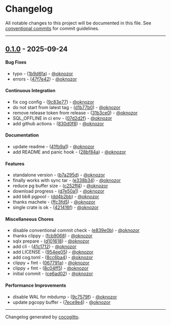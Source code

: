 # Changelog
All notable changes to this project will be documented in this file. See [conventional commits](https://www.conventionalcommits.org/) for commit guidelines.

- - -
## [0.1.0](https://github.com/oknozor/musicbrainz-light/compare/ce6ad024c3494666bfeb44994451dd75fe81a7fa..0.1.0) - 2025-09-24
#### Bug Fixes
- typo - ([1b9d6fa](https://github.com/oknozor/musicbrainz-light/commit/1b9d6fa6a5ba620b7bee62b77dcc91bce7170136)) - [@oknozor](https://github.com/oknozor)
- errors - ([47f7e42](https://github.com/oknozor/musicbrainz-light/commit/47f7e42aa1af3a03def4339cdbc8704947799e4b)) - [@oknozor](https://github.com/oknozor)
#### Continuous Integration
- fix cog config - ([9c83e77](https://github.com/oknozor/musicbrainz-light/commit/9c83e7775a306a35d1fee23761d23228931a86a8)) - [@oknozor](https://github.com/oknozor)
- do not start from latest tag - ([d1b77b0](https://github.com/oknozor/musicbrainz-light/commit/d1b77b0f93f8dca62177721a9fd86475a51cc02f)) - [@oknozor](https://github.com/oknozor)
- remove release token from release - ([31b3ce0](https://github.com/oknozor/musicbrainz-light/commit/31b3ce0bcf4b2b44545ade6e117a04cfabc9486f)) - [@oknozor](https://github.com/oknozor)
- SQL_OFFLINE in ci env - ([07d2d2f](https://github.com/oknozor/musicbrainz-light/commit/07d2d2fba00427e320e687a694c54609bf8bfd9c)) - [@oknozor](https://github.com/oknozor)
- add github actions - ([830d0f8](https://github.com/oknozor/musicbrainz-light/commit/830d0f8fa80967c0a6066fae451242892873f6f2)) - [@oknozor](https://github.com/oknozor)
#### Documentation
- update readme - ([41fb9a1](https://github.com/oknozor/musicbrainz-light/commit/41fb9a1958a4167ed5b61fe589f3517a0c53fc6d)) - [@oknozor](https://github.com/oknozor)
- add README and panic hook - ([28bf84a](https://github.com/oknozor/musicbrainz-light/commit/28bf84ab29ed0559f5fcb86af8893190cf38723d)) - [@oknozor](https://github.com/oknozor)
#### Features
- standalone version - ([b7a295d](https://github.com/oknozor/musicbrainz-light/commit/b7a295d2f9932ebc5478f397607028d4a6d63d12)) - [@oknozor](https://github.com/oknozor)
- finally works with sync tar - ([e338b34](https://github.com/oknozor/musicbrainz-light/commit/e338b342e3ddfd9307add15add7501c7bd02ae49)) - [@oknozor](https://github.com/oknozor)
- reduce pg buffer size - ([c252ff4](https://github.com/oknozor/musicbrainz-light/commit/c252ff446d010bcb8dc68d486fa5a758aef08289)) - [@oknozor](https://github.com/oknozor)
- download progress - ([d7e50a1](https://github.com/oknozor/musicbrainz-light/commit/d7e50a121365b2cacc5d5ee69aeb85846d19113c)) - [@oknozor](https://github.com/oknozor)
- add bb8 pgpool - ([dd4b2bb](https://github.com/oknozor/musicbrainz-light/commit/dd4b2bba6eba56b3234b9e734290cd5e68c66fe6)) - [@oknozor](https://github.com/oknozor)
- thanks machete - ([ffc3fd5](https://github.com/oknozor/musicbrainz-light/commit/ffc3fd5be707ece21640a52d564a663f34fdacb1)) - [@oknozor](https://github.com/oknozor)
- single crate is ok - ([421416f](https://github.com/oknozor/musicbrainz-light/commit/421416f5e636e78e455c728f9e992323d294dbd8)) - [@oknozor](https://github.com/oknozor)
#### Miscellaneous Chores
- disable conventional commit check - ([e839e0b](https://github.com/oknozor/musicbrainz-light/commit/e839e0b285536af9e23553c66ebc7df72d7aa0e6)) - [@oknozor](https://github.com/oknozor)
- thanks clippy - ([fcb9068](https://github.com/oknozor/musicbrainz-light/commit/fcb9068e4b033b3c6d388976bee356d3fff1cfae)) - [@oknozor](https://github.com/oknozor)
- sqlx prepare - ([d101618](https://github.com/oknozor/musicbrainz-light/commit/d10161807347cd0c34b1a625999377eae03a7f99)) - [@oknozor](https://github.com/oknozor)
- add cli - ([41c1712](https://github.com/oknozor/musicbrainz-light/commit/41c171201ceff8f3ce5e2893a8f2ba4f2c090646)) - [@oknozor](https://github.com/oknozor)
- add LICENSE - ([954ee05](https://github.com/oknozor/musicbrainz-light/commit/954ee052d224676876d4da660cd9d17ed06b5c20)) - [@oknozor](https://github.com/oknozor)
- add cog.toml - ([8cc6ba4](https://github.com/oknozor/musicbrainz-light/commit/8cc6ba4135a284d73965cf259e869f2048d25060)) - [@oknozor](https://github.com/oknozor)
- clippy + fmt - ([067791a](https://github.com/oknozor/musicbrainz-light/commit/067791aa9bdd2cadf95113664de4e3dda237d986)) - [@oknozor](https://github.com/oknozor)
- clippy + fmt - ([8c04ff5](https://github.com/oknozor/musicbrainz-light/commit/8c04ff53be7c13819cbb60a4c00ceee66f88b7d9)) - [@oknozor](https://github.com/oknozor)
- initial commit - ([ce6ad02](https://github.com/oknozor/musicbrainz-light/commit/ce6ad024c3494666bfeb44994451dd75fe81a7fa)) - [@oknozor](https://github.com/oknozor)
#### Performance Improvements
- disable WAL for mbdump - ([9c7579f](https://github.com/oknozor/musicbrainz-light/commit/9c7579f7396631817900f94d09110d870bc6c7e4)) - [@oknozor](https://github.com/oknozor)
- update pgcopy buffer - ([7ece9e4](https://github.com/oknozor/musicbrainz-light/commit/7ece9e480ca811814d82ac0a6368f078e7576f2c)) - [@oknozor](https://github.com/oknozor)

- - -

Changelog generated by [cocogitto](https://github.com/cocogitto/cocogitto).